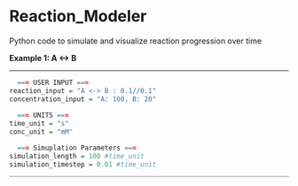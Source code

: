 # Reaction_Modeler
Python code to simulate and visualize reaction progression over time

**Example 1: A <-> B**
___________________________________________________________________________
```r
  === USER INPUT ===
reaction_input = "A <-> B : 0.1//0.1"
concentration_input = "A: 100, B: 20"
 
  === UNITS ===
time_unit = "s"
conc_unit = "mM"

  === Simuplation Parameters ===
simulation_length = 100 #time_unit
simulation_timestep = 0.01 #time_unit
___________________________________________________________________________

